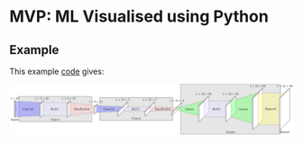 # MVP: ML Visualised using Python

## Example

This example [code](examples/example_1.py) gives:

![screenshot](https://github.com/cbosoft/mvp/blob/master/examples/example_1.png?raw=true)

